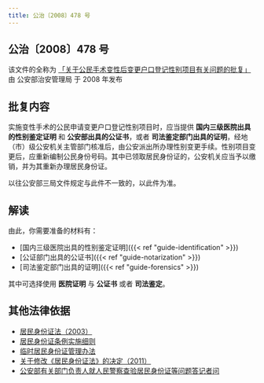 ```yaml
---
title: 公治〔2008〕478 号
---
```


## 公治〔2008〕478 号

该文件的全称为 [「关于公民手术变性后变更户口登记性别项目有关问题的批复」][approval] 由 公安部治安管理局 于 2008 年发布

[approval]: https://zh.wikisource.org/wiki/公安部治安管理局关于公民手术变性后变更户口登记性别项目有关问题的批复

## 批复内容

实施变性手术的公民申请变更户口登记性别项目时，应当提供 **国内三级医院出具的性别鉴定证明** 和 **公安部出具的公证书**，或者 **司法鉴定部门出具的证明**，经地（市）级公安机关主管部门核准后，由公安派出所办理性别变更手续。性别项目变更后，应重新编制公民身份号码。其中已领取居民身份证的，公安机关应当予以缴销，并为其重新办理居民身份证。

以往公安部三局文件规定与此件不一致的，以此件为准。

## 解读

由此，你需要准备的材料有：

- [国内三级医院出具的性别鉴定证明]({{< ref "guide-identification" >}})
- [公证部门出具的公证书]({{< ref "guide-notarization" >}})
- [司法鉴定部门出具的证明]({{< ref "guide-forensics" >}})

其中可选择使用 **医院证明** 与 **公证书** 或者 **司法鉴定**。

## 其他法律依据

- [居民身份证法（2003）](http://www.gov.cn/flfg/2005-06/27/content_9920.htm)
- [居民身份证条例实施细则](http://www.gov.cn/gongbao/content/2005/content_60208.htm)
- [临时居民身份证管理办法](http://www.gov.cn/gongbao/content/2006/content_303589.htm)
- [关于修改《居民身份证法》的决定（2011）](http://www.gov.cn/jrzg/2011-10/29/content_1981401.htm)
- [公安部有关部门负责人就人民警察查验居民身份证等问题答记者问](http://www.gov.cn/xinwen/2016-06/15/content_5082591.htm)
